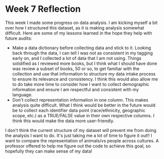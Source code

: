 # Week 7 Reflection

This week I made some progress on data analysis. I am kicking myself a bit over how I structured this dataset, as it is making analysis somewhat difficult. Here are some of my lessons learned in the hope they help with future audits:

- Make a data dictionary before collecting data and stick to it. Looking back through the data, I can tell I was not as consistent in my tagging early on, and I collected a lot of data that I am not using. Things solidified as I reviewed more books, but I think what I should have done was review a subset of books, 50 or so, to get familiar with the collection and use that information to structure my data intake process to ensure its relevance and consistency. I think this would also allow me to do take more time to consider how I want to collect demographic information and ensure I am respectful and consistent with my language.
- Don't collect representation information in one column. This makes analysis quite difficult. What I think would be better in the future would be to collect each identifier data point (race/ethnicity, geographic scope, etc.) as a TRUE/FALSE value in their own respective columns. I think this would make the data more user-friendly.

I don't think the current structure of my dataset will prevent me from doing the analysis I want to do. It's just taking me a lot of time to figure it out!! I want to compare the representation of animals/vs people across cultures. A professor offered to help me figure out the code to achieve this goal, so hopefully they can make sense of my data!
